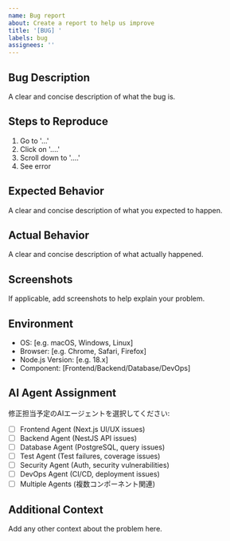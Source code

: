 ```yaml
---
name: Bug report
about: Create a report to help us improve
title: '[BUG] '
labels: bug
assignees: ''
---
```


## Bug Description

A clear and concise description of what the bug is.

## Steps to Reproduce

1. Go to '...'
2. Click on '....'
3. Scroll down to '....'
4. See error

## Expected Behavior

A clear and concise description of what you expected to happen.

## Actual Behavior

A clear and concise description of what actually happened.

## Screenshots

If applicable, add screenshots to help explain your problem.

## Environment

- OS: [e.g. macOS, Windows, Linux]
- Browser: [e.g. Chrome, Safari, Firefox]
- Node.js Version: [e.g. 18.x]
- Component: [Frontend/Backend/Database/DevOps]

## AI Agent Assignment

修正担当予定のAIエージェントを選択してください:

- [ ] Frontend Agent (Next.js UI/UX issues)
- [ ] Backend Agent (NestJS API issues)
- [ ] Database Agent (PostgreSQL, query issues)
- [ ] Test Agent (Test failures, coverage issues)
- [ ] Security Agent (Auth, security vulnerabilities)
- [ ] DevOps Agent (CI/CD, deployment issues)
- [ ] Multiple Agents (複数コンポーネント関連)

## Additional Context

Add any other context about the problem here.
